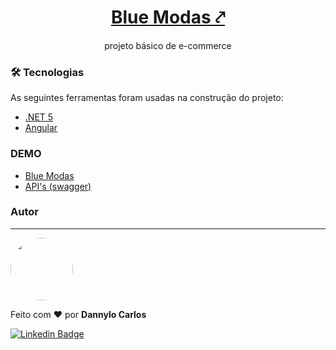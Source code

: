 <h1 align="center">
    <a href="https://www.r4g.team/storeproject">Blue Modas ⤤</a>
</h1>
<p align="center">projeto básico de e-commerce</p>

### 🛠 Tecnologias
As seguintes ferramentas foram usadas na construção do projeto:

- [.NET 5](https://docs.microsoft.com/pt-br/dotnet/core/dotnet-five)
- [Angular](https://angular.io/)

### DEMO
- [Blue Modas](https://www.r4g.team/storeproject/)
- [API's (swagger)](https://www.r4g.team/store-api/docs/index.html)

### Autor
---
<a href="#">
 <img style="border-radius: 50%;" src="https://avatars3.githubusercontent.com/u/19959510?s=400&u=85bed3d1ea09c58a9eba6a46dbe54f73084cddc2&v=4" width="100px;" alt=""/>
 <br />
 
</a>


Feito com ❤️ por <b>Dannylo Carlos</b>


[![Linkedin Badge](https://img.shields.io/badge/-Dannylo-blue?style=flat-square&logo=Linkedin&logoColor=white&link=https://www.linkedin.com/in/dannylocarlos/)](https://www.linkedin.com/in/dannylocarlos/) 
